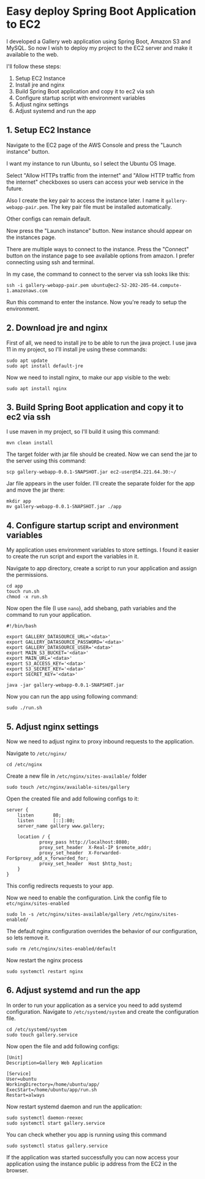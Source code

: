 # Easy deploy Spring Boot Application to EC2

I developed a Gallery web application using Spring Boot, Amazon S3 and MySQL. So now I wish to deploy my project to the EC2 server and make it available to the web.

I'll follow these steps:
1. Setup EC2 Instance
2. Install jre and nginx
3. Build Spring Boot application and copy it to ec2 via ssh
4. Configure startup script with environment variables
5. Adjust nginx settings
6. Adjust systemd and run the app


## 1. Setup EC2 Instance

Navigate to the EC2 page of the AWS Console and press the "Launch instance" button.

I want my instance to run Ubuntu, so I select the Ubuntu OS Image.

Select "Allow HTTPs traffic from the internet" and "Allow HTTP traffic from the internet" checkboxes so users can access your web service in the future.

Also I create the key pair to access the instance later. I name it `gallery-webapp-pair.pem`. The key pair file must be installed automatically.

Other configs can remain default.

Now press the "Launch instance" button. New instance should appear on the instances page.

There are multiple ways to connect to the instance. Press the "Connect" button on the instance page to see available options from amazon. I prefer connecting using ssh and terminal.

In my case, the command to connect to the server via ssh looks like this:
```
ssh -i gallery-webapp-pair.pem ubuntu@ec2-52-202-205-64.compute-1.amazonaws.com
```

Run this command to enter the instance. Now you're ready to setup the environment.

## 2. Download jre and nginx

First of all, we need to install jre to be able to run the java project. I use java 11 in my project, so I'll install jre using these commands:
```
sudo apt update
sudo apt install default-jre
```
Now we need to install nginx, to make our app visible to the web:
```
sudo apt install nginx
```

## 3. Build Spring Boot application and copy it to ec2 via ssh

I use maven in my project, so I'll build it using this command:
```
mvn clean install
```
The target folder with jar file should be created. Now we can send the jar to the server using this command:
```
scp gallery-webapp-0.0.1-SNAPSHOT.jar ec2-user@54.221.64.30:~/
```
Jar file appears in the user folder. I'll create the separate folder for the app and move the jar there:
```
mkdir app
mv gallery-webapp-0.0.1-SNAPSHOT.jar ./app
```

## 4. Configure startup script and environment variables

My application uses environment variables to store settings. I found it easier to create the run script and export the variables in it.

Navigate to app directory, create a script to run your application and assign the permissions.
```
cd app
touch run.sh
chmod -x run.sh
```
Now open the file (I use `nano`), add shebang, path variables and the command to run your application.
```
#!/bin/bash

export GALLERY_DATASOURCE_URL='<data>'
export GALLERY_DATASOURCE_PASSWORD='<data>'
export GALLERY_DATASOURCE_USER='<data>'
export MAIN_S3_BUCKET='<data>'
export MAIN_URL='<data>'
export S3_ACCESS_KEY='<data>'
export S3_SECRET_KEY='<data>'
export SECRET_KEY='<data>'

java -jar gallery-webapp-0.0.1-SNAPSHOT.jar
```

Now you can run the app using following command:
```
sudo ./run.sh
```

## 5. Adjust nginx settings

Now we need to adjust nginx to proxy inbound requests to the application.

Navigate to `/etc/nginx/`
```
cd /etc/nginx
```

Create a new file in `/etc/nginx/sites-available/` folder
```
sudo touch /etc/nginx/available-sites/gallery
```

Open the created file and add following configs to it:
```
server {
    listen       80;
    listen       [::]:80;
    server_name gallery www.gallery;
    
    location / {
            proxy_pass http://localhost:8080;
            proxy_set_header  X-Real-IP $remote_addr;
            proxy_set_header  X-Forwarded-For$proxy_add_x_forwarded_for;
            proxy_set_header  Host $http_host;
    }
}
```
This config redirects requests to your app.

Now we need to enable the configuration.
Link the config file to `etc/nginx/sites-enabled`
```
sudo ln -s /etc/nginx/sites-available/gallery /etc/nginx/sites-enabled/
```

The default nginx configuration overrides the behavior of our configuration, so lets remove it.
```
sudo rm /etc/nginx/sites-enabled/default
```

Now restart the nginx process
```
sudo systemctl restart nginx
```

## 6. Adjust systemd and run the app

In order to run your application as a service you need to add systemd configuration. Navigate to `/etc/systemd/system` and create the configuration file.
```
cd /etc/systemd/system
sudo touch gallery.service
```

Now open the file and add following configs:
```
[Unit]
Description=Gallery Web Application

[Service]
User=ubuntu
WorkingDirectory=/home/ubuntu/app/
ExecStart=/home/ubuntu/app/run.sh
Restart=always
```

Now restart systemd daemon and run the application:
```
sudo systemctl daemon-reexec
sudo systemctl start gallery.service
```

You can check whether you app is running using this command
```
sudo systemctl status gallery.service
```

If the application was started successfully you can now access your application using the instance public ip address from the EC2 in the browser.